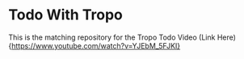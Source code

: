 # Todo With Tropo

This is the matching repository for the Tropo Todo Video (Link Here){https://www.youtube.com/watch?v=YJEbM_5FJKI}

